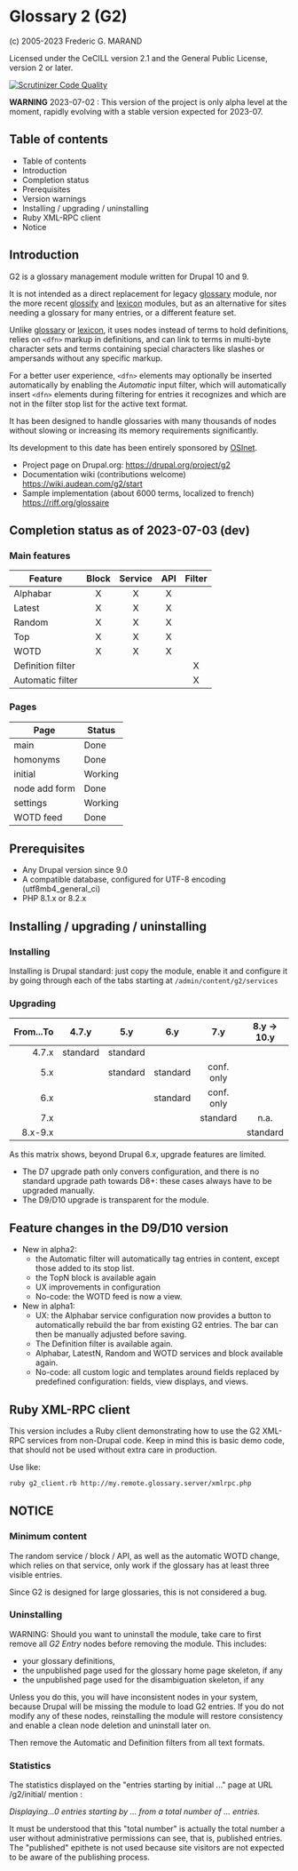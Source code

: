 # Glossary 2 (G2)

(c) 2005-2023 Frederic G. MARAND

Licensed under the CeCILL version 2.1 and the General Public License,
version 2 or later.

[![Scrutinizer Code Quality](https://scrutinizer-ci.com/g/FGM/g2/badges/quality-score.png?b=8.x-1.x)](https://scrutinizer-ci.com/g/FGM/g2/?branch=8.x-1.x)

**WARNING** 2023-07-02 : This version of the project is only alpha level
at the moment, rapidly evolving with a stable version expected for 2023-07.


## Table of contents

- Table of contents
- Introduction
- Completion status
- Prerequisites
- Version warnings
- Installing / upgrading / uninstalling
- Ruby XML-RPC client
- Notice

## Introduction

G2 is a glossary management module written for Drupal 10 and 9.

It is not intended as a direct replacement for legacy [glossary] module,
nor the more recent [glossify] and [lexicon] modules,
but as an alternative for sites needing a glossary for many entries,
or a different feature set.

Unlike [glossary] or [lexicon], it uses nodes instead of terms to hold
definitions, relies on `<dfn>` markup in definitions, and can link to terms
in multi-byte character sets and terms containing special characters like
slashes or ampersands without any specific markup.

For a better user experience, `<dfn>` elements may optionally be inserted
automatically by enabling the _Automatic_ input filter, which will automatically
insert `<dfn>` elements during filtering for entries it recognizes and which are
not in the filter stop list for the active text format.

[glossary]: https://www.drupal.org/project/glossary
[glossify]: https://www.drupal.org/project/glossify
[lexicon]: https://www.drupal.org/project/lexicon

It has been designed to handle glossaries with many thousands of nodes without
slowing or increasing its memory requirements significantly.

Its development to this date has been entirely sponsored by [OSInet].

[OSInet]: https://osinet.fr

* Project page on Drupal.org:
  https://drupal.org/project/g2
* Documentation wiki (contributions welcome)
  https://wiki.audean.com/g2/start
* Sample implementation (about 6000 terms, localized to french)
  https://riff.org/glossaire

## Completion status as of 2023-07-03 (dev)

### Main features

| Feature           | Block | Service | API | Filter |
|-------------------|:-----:|:-------:|:---:|:------:|
| Alphabar          |   X   |    X    |  X  |        |
| Latest            |   X   |    X    |  X  |        |
| Random            |   X   |    X    |  X  |        |
| Top               |   X   |    X    |  X  |        |
| WOTD              |   X   |    X    |  X  |        |
| Definition filter |       |         |     |   X    |
| Automatic filter  |       |         |     |   X    |


### Pages

| Page          | Status  |
|---------------|---------|
| main          | Done    |
| homonyms      | Done    |
| initial       | Working |
| node add form | Done    |
| settings      | Working |
| WOTD feed     | Done    |

## Prerequisites

* Any Drupal version since 9.0
* A compatible database, configured for UTF-8 encoding (utf8mb4_general_ci)
* PHP 8.1.x or 8.2.x


## Installing / upgrading / uninstalling

### Installing

Installing is Drupal standard: just copy the module, enable it and configure it
by going through each of the tabs starting at `/admin/content/g2/services`

### Upgrading

| From...To |  4.7.y   |   5.y    |   6.y    |    7.y     | 8.y &rarr; 10.y |
|----------:|:--------:|:--------:|:--------:|:----------:|:---------------:|
|     4.7.x | standard | standard |          |            |                 |
|       5.x |          | standard | standard | conf. only |                 |
|       6.x |          |          | standard | conf. only |                 |
|       7.x |          |          |          |  standard  |      n.a.       |
|   8.x-9.x |          |          |          |            |    standard     |

As this matrix shows, beyond Drupal 6.x, upgrade features are limited.

- The D7 upgrade path only convers configuration,
  and there is no standard upgrade path towards D8+:
  these cases always have to be upgraded manually.
- The D9/D10 upgrade is transparent for the module.

## Feature changes in the D9/D10 version

- New in alpha2:
  - the Automatic filter will automatically tag entries in content,
    except those added to its stop list.
  - the TopN block is available again
  - UX improvements in configuration
  - No-code: the WOTD feed is now a view.
- New in alpha1:
  - UX: the Alphabar service configuration now provides a button to
    automatically rebuild the bar from existing G2 entries.
    The bar can then be manually adjusted before saving.
  - The Definition filter is available again.
  - Alphabar, LatestN, Random and WOTD services and block available again.
  - No-code: all custom logic and templates around fields replaced by predefined
    configuration: fields, view displays, and views.


## Ruby XML-RPC client

This version includes a Ruby client demonstrating how to use the G2
XML-RPC services from non-Drupal code. Keep in mind this is basic demo
code, that should not be used without extra care in production.

Use like:

```bash
ruby g2_client.rb http://my.remote.glossary.server/xmlrpc.php
```

## NOTICE

### Minimum content

The random service / block / API, as well as the automatic WOTD change,
which relies on that service, only work if the glossary has at least three
visible entries.

Since G2 is designed for large glossaries, this is not considered a bug.

### Uninstalling

WARNING: Should you want to uninstall the module, take care to first remove
all _G2 Entry_ nodes before removing the module. This includes:

- your glossary definitions,
- the unpublished page used for the glossary home page skeleton, if any
- the unpublished page used for the disambiguation skeleton, if any

Unless you do this, you will have inconsistent nodes in your system, because
Drupal will be missing the module to load G2 entries. If you do not modify
any of these nodes, reinstalling the module will restore consistency and
enable a clean node deletion and uninstall later on.

Then remove the Automatic and Definition filters from all text formats.

### Statistics

The statistics displayed on the "entries starting by initial ..." page
at URL <drupal>/g2/initial/<some initial segment> mention :

_Displaying...0 entries starting by ... from a total number of ... entries._

It must be understood that this "total number" is actually the total number
a user without administrative permissions can see, that is, published entries.
The "published" epithete is not used because site visitors are not expected
to be aware of the publishing process.
